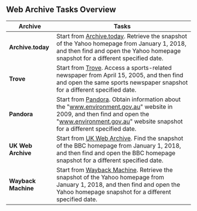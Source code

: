 <!-- ## Website Tasks Overview

| Web Archives     | Task 1                                                                                                              | Task 2                                                                                                                                       |
|------------------|---------------------------------------------------------------------------------------------------------------------|----------------------------------------------------------------------------------------------------------------------------------------------|
| Wayback Machine  | Find and access the archived snapshot or memento of the Yahoo homepage layout from January 1, 2018.                 | Locate and access a snapshot or memento of the Wikipedia homepage for a different specific date after retrieving the Yahoo homepage snapshot. |
| UK Web Archive   | Retrieve precise product page information of an item that trended on Amazon in September 2019.                     | Locate and access a snapshot or memento of the Google homepage on March 15th, 2005 after retrieving the Amazon product page snapshot.        |
| Trove            | Visit a sports-related newspaper from April 15, 2005.                                                               | Locate and access a snapshot or memento related to weather in 1990 after retrieving the sports-related newspaper snapshot.                    |
| Pandora          | Get information or descriptions of the "www.environment.gov.au" website in 2009.                                   | Locate and access a snapshot or memento of the www.scew.gov.au homepage for the year 2012 after retrieving information about the "www.environment.gov.au" website. |
| Archive.today    | Retrieve playlist compilations or song suggestions from a certain date on Spotify (e.g., browse the "Top 50 Hits" playlist on January 1, 2020). | Locate and access a snapshot or memento of the YouTube homepage on April 15th, 2009 after retrieving Spotify playlist information.          |
-->

## Web Archive Tasks Overview


| Archive          | Tasks                                                                                                              |
|------------------|--------------------------------------------------------------------------------------------------------------------|
| **Archive.today** | Start from [Archive.today](https://archive.ph/). Retrieve the snapshot of the Yahoo homepage from January 1, 2018, and then find and open the Yahoo homepage snapshot for a different specified date. |
| **Trove**         | Start from [Trove](https://trove.nla.gov.au/). Access a sports-related newspaper from April 15, 2005, and then find and open the same sports newspaper snapshot for a different specified date. |
| **Pandora**       | Start from [Pandora](http://pandora.nla.gov.au/). Obtain information about the "www.environment.gov.au" website in 2009, and then find and open the "www.environment.gov.au" website snapshot for a different specified date. |
| **UK Web Archive**| Start from [UK Web Archive](https://www.webarchive.org.uk/). Find the snapshot of the BBC homepage from January 1, 2018, and then find and open the BBC homepage snapshot for a different specified date. |
| **Wayback Machine** | Start from [Wayback Machine](https://web.archive.org/). Retrieve the snapshot of the Yahoo homepage from January 1, 2018, and then find and open the Yahoo homepage snapshot for a different specified date. |

